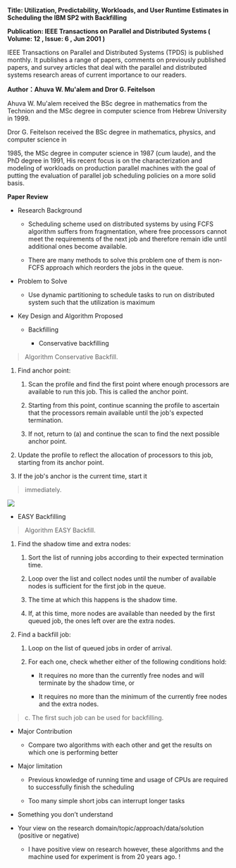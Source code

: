 **Title: Utilization, Predictability, Workloads, and User Runtime Estimates in
Scheduling the IBM SP2 with Backfilling**

**Publication: IEEE Transactions on Parallel and Distributed Systems ( Volume:
12 , Issue: 6 , Jun 2001 )**

IEEE Transactions on Parallel and Distributed Systems (TPDS) is published
monthly. It publishes a range of papers, comments on previously published
papers, and survey articles that deal with the parallel and distributed systems
research areas of current importance to our readers.

**Author：Ahuva W. Mu'alem and Dror G. Feitelson**

Ahuva W. Mu'alem received the BSc degree in mathematics from the Technion and
the MSc degree in computer science from Hebrew University in 1999.

Dror G. Feitelson received the BSc degree in mathematics, physics, and computer
science in

1985, the MSc degree in computer science in 1987 (cum laude), and the PhD degree
in 1991, His recent focus is on the characterization and modeling of workloads
on production parallel machines with the goal of putting the evaluation of
parallel job scheduling policies on a more solid basis.

**Paper Review**

-   Research Background

    -   Scheduling scheme used on distributed systems by using FCFS algorithm
        suffers from fragmentation, where free processors cannot meet the
        requirements of the next job and therefore remain idle until additional
        ones become available.

    -   There are many methods to solve this problem one of them is non-FCFS
        approach which reorders the jobs in the queue.

-   Problem to Solve

    -   Use dynamic partitioning to schedule tasks to run on distributed system
        such that the utilization is maximum

-   Key Design and Algorithm Proposed

    -   Backfilling

        -   Conservative backfilling

>   Algorithm Conservative Backfill.

1.  Find anchor point:

    1.  Scan the profile and find the first point where enough processors are
        available to run this job. This is called the anchor point.

    2.  Starting from this point, continue scanning the profile to ascertain
        that the processors remain available until the job's expected
        termination.

    3.  If not, return to (a) and continue the scan to find the next possible
        anchor point.

2.  Update the profile to reflect the allocation of processors to this job,
    starting from its anchor point.

3.  If the job's anchor is the current time, start it

>   immediately.

![](media/5f9a2bb7074a03b630039e37eb12ebc2.emf)

-   EASY Backfilling

>   Algorithm EASY Backfill.

1.  Find the shadow time and extra nodes:

    1.  Sort the list of running jobs according to their expected termination
        time.

    2.  Loop over the list and collect nodes until the number of available nodes
        is sufficient for the first job in the queue.

    3.  The time at which this happens is the shadow time.

    4.  If, at this time, more nodes are available than needed by the first
        queued job, the ones left over are the extra nodes.

2.  Find a backfill job:

    1.  Loop on the list of queued jobs in order of arrival.

    2.  For each one, check whether either of the following conditions hold:

        -   It requires no more than the currently free nodes and will terminate
            by the shadow time, or

        -   It requires no more than the minimum of the currently free nodes and
            the extra nodes.

>   c. The first such job can be used for backfilling.

-   Major Contribution

    -   Compare two algorithms with each other and get the results on which one
        is performing better

-   Major limitation

    -   Previous knowledge of running time and usage of CPUs are required to
        successfully finish the scheduling

    -   Too many simple short jobs can interrupt longer tasks

-   Something you don’t understand

-   Your view on the research domain/topic/approach/data/solution (positive or
    negative)

    -   I have positive view on research however, these algorithms and the
        machine used for experiment is from 20 years ago. !
